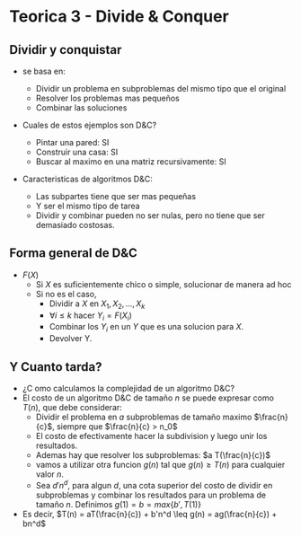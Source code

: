# Teorica 3 - Divide & Conquer

## Dividir y conquistar

- se basa en:
  - Dividir un problema en subproblemas del mismo tipo que el original
  - Resolver los problemas mas pequeños
  - Combinar las soluciones

- Cuales de estos ejemplos son D&C?
  - Pintar una pared: SI
  - Construir una casa: SI
  - Buscar al maximo en una matriz recursivamente: SI

- Caracteristicas de algoritmos D&C:
  - Las subpartes tiene que ser mas pequeñas
  - Y ser el mismo tipo de tarea
  - Dividir y combinar pueden no ser nulas, pero no tiene que ser demasiado costosas.

## Forma general de D&C

- $F(X)$
  - Si $X$ es suficientemente chico o simple, solucionar de manera ad hoc
  - Si no es el caso,
    - Dividir a $X$ en $X_1, X_2, ..., X_k$
    - $\forall i \leq k$ hacer $Y_i = F(X_i)$
    - Combinar los $Y_i$ en un $Y$ que es una solucion para $X$.
    - Devolver Y.

## Y Cuanto tarda?

- ¿C omo calculamos la complejidad de un algoritmo D&C?
- El costo de un algoritmo D&C de tamaño $n$ se puede expresar como $T(n)$, que debe considerar:
  - Dividir el problema en $a$ subproblemas de tamaño maximo $\frac{n}{c}$, siempre que $\frac{n}{c} > n_0$
  - El costo de efectivamente hacer la subdivision y luego unir los resultados.
  - Ademas hay que resolver los subproblemas: $a T(\frac{n}{c})$
  - vamos a utilizar otra funcion $g(n)$ tal que $g(n) \geq T(n)$ para cualquier valor $n$.
  - Sea $d'n^d$, para algun $d$, una cota superior del costo de dividir en subproblemas y combinar los resultados para un problema de tamaño $n$. Definimos $g(1) = b = max\{b', T(1)\}$
- Es decir, $T(n) = aT(\frac{n}{c}) + b'n^d \leq g(n) = ag(\frac{n}{c}) + bn^d$
